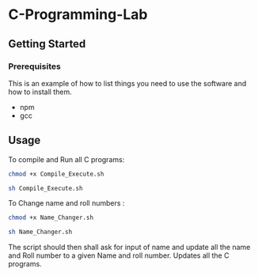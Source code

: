 # C-Programming-Lab




<!-- GETTING STARTED -->
## Getting Started

### Prerequisites

This is an example of how to list things you need to use the software and how to install them.
* npm
* gcc



<!-- USAGE EXAMPLES -->
## Usage


To compile and Run all C programs:

```sh
chmod +x Compile_Execute.sh

sh Compile_Execute.sh
```

To Change name and roll numbers :

```sh
chmod +x Name_Changer.sh

sh Name_Changer.sh
```

The script should then shall ask for input of name and update all the name and Roll number to a given Name and roll number. Updates all the C programs.